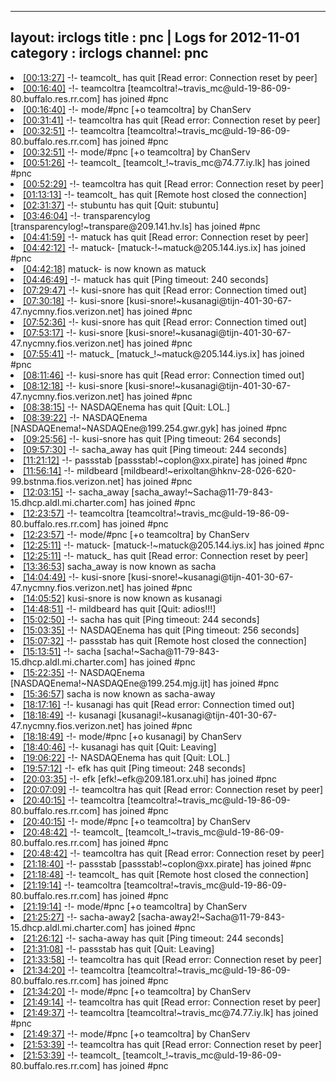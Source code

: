 
---
layout: irclogs
title : pnc | Logs for 2012-11-01
category : irclogs
channel: pnc
---
<li class="logitem"><a href="#00:13:27" name="00:13:27" class="time">[00:13:27]</a> -!- <span class="quit">teamcolt_</span> has quit [Read error: Connection reset by peer] </li>
<li class="logitem"><a href="#00:16:40" name="00:16:40" class="time">[00:16:40]</a> -!- <span class="join">teamcoltra</span> [teamcoltra!~travis_mc@uld-19-86-09-80.buffalo.res.rr.com] has joined #pnc </li>
<li class="logitem"><a href="#00:16:40" name="00:16:40" class="time">[00:16:40]</a> -!- mode/<span class="mode">#pnc</span> [+o teamcoltra] by ChanServ </li>
<li class="logitem"><a href="#00:31:41" name="00:31:41" class="time">[00:31:41]</a> -!- <span class="quit">teamcoltra</span> has quit [Read error: Connection reset by peer] </li>
<li class="logitem"><a href="#00:32:51" name="00:32:51" class="time">[00:32:51]</a> -!- <span class="join">teamcoltra</span> [teamcoltra!~travis_mc@uld-19-86-09-80.buffalo.res.rr.com] has joined #pnc </li>
<li class="logitem"><a href="#00:32:51" name="00:32:51" class="time">[00:32:51]</a> -!- mode/<span class="mode">#pnc</span> [+o teamcoltra] by ChanServ </li>
<li class="logitem"><a href="#00:51:26" name="00:51:26" class="time">[00:51:26]</a> -!- <span class="join">teamcolt_</span> [teamcolt_!~travis_mc@74.77.iy.lk] has joined #pnc </li>
<li class="logitem"><a href="#00:52:29" name="00:52:29" class="time">[00:52:29]</a> -!- <span class="quit">teamcoltra</span> has quit [Read error: Connection reset by peer] </li>
<li class="logitem"><a href="#01:13:13" name="01:13:13" class="time">[01:13:13]</a> -!- <span class="quit">teamcolt_</span> has quit [Remote host closed the connection] </li>
<li class="logitem"><a href="#02:31:37" name="02:31:37" class="time">[02:31:37]</a> -!- <span class="quit">stubuntu</span> has quit [Quit: stubuntu] </li>
<li class="logitem"><a href="#03:46:04" name="03:46:04" class="time">[03:46:04]</a> -!- <span class="join">transparencylog</span> [transparencylog!~transpare@209.141.hv.ls] has joined #pnc </li>
<li class="logitem"><a href="#04:41:59" name="04:41:59" class="time">[04:41:59]</a> -!- <span class="quit">matuck</span> has quit [Read error: Connection reset by peer] </li>
<li class="logitem"><a href="#04:42:12" name="04:42:12" class="time">[04:42:12]</a> -!- <span class="join">matuck-</span> [matuck-!~matuck@205.144.iys.ix] has joined #pnc </li>
<li class="logitem"><a href="#04:42:18" name="04:42:18" class="time">[04:42:18]</a> <span class="nick">matuck-</span> is now known as <span class="nick">matuck</span> </li>
<li class="logitem"><a href="#04:46:49" name="04:46:49" class="time">[04:46:49]</a> -!- <span class="quit">matuck</span> has quit [Ping timeout: 240 seconds] </li>
<li class="logitem"><a href="#07:29:47" name="07:29:47" class="time">[07:29:47]</a> -!- <span class="quit">kusi-snore</span> has quit [Read error: Connection timed out] </li>
<li class="logitem"><a href="#07:30:18" name="07:30:18" class="time">[07:30:18]</a> -!- <span class="join">kusi-snore</span> [kusi-snore!~kusanagi@tijn-401-30-67-47.nycmny.fios.verizon.net] has joined #pnc </li>
<li class="logitem"><a href="#07:52:36" name="07:52:36" class="time">[07:52:36]</a> -!- <span class="quit">kusi-snore</span> has quit [Read error: Connection timed out] </li>
<li class="logitem"><a href="#07:53:17" name="07:53:17" class="time">[07:53:17]</a> -!- <span class="join">kusi-snore</span> [kusi-snore!~kusanagi@tijn-401-30-67-47.nycmny.fios.verizon.net] has joined #pnc </li>
<li class="logitem"><a href="#07:55:41" name="07:55:41" class="time">[07:55:41]</a> -!- <span class="join">matuck_</span> [matuck_!~matuck@205.144.iys.ix] has joined #pnc </li>
<li class="logitem"><a href="#08:11:46" name="08:11:46" class="time">[08:11:46]</a> -!- <span class="quit">kusi-snore</span> has quit [Read error: Connection timed out] </li>
<li class="logitem"><a href="#08:12:18" name="08:12:18" class="time">[08:12:18]</a> -!- <span class="join">kusi-snore</span> [kusi-snore!~kusanagi@tijn-401-30-67-47.nycmny.fios.verizon.net] has joined #pnc </li>
<li class="logitem"><a href="#08:38:15" name="08:38:15" class="time">[08:38:15]</a> -!- <span class="quit">NASDAQEnema</span> has quit [Quit: LOL.] </li>
<li class="logitem"><a href="#08:39:22" name="08:39:22" class="time">[08:39:22]</a> -!- <span class="join">NASDAQEnema</span> [NASDAQEnema!~NASDAQEne@199.254.gwr.gyk] has joined #pnc </li>
<li class="logitem"><a href="#09:25:56" name="09:25:56" class="time">[09:25:56]</a> -!- <span class="quit">kusi-snore</span> has quit [Ping timeout: 264 seconds] </li>
<li class="logitem"><a href="#09:57:30" name="09:57:30" class="time">[09:57:30]</a> -!- <span class="quit">sacha_away</span> has quit [Ping timeout: 244 seconds] </li>
<li class="logitem"><a href="#11:21:12" name="11:21:12" class="time">[11:21:12]</a> -!- <span class="join">passstab</span> [passstab!~coplon@xx.pirate] has joined #pnc </li>
<li class="logitem"><a href="#11:56:14" name="11:56:14" class="time">[11:56:14]</a> -!- <span class="join">mildbeard</span> [mildbeard!~erixoltan@hknv-28-026-620-99.bstnma.fios.verizon.net] has joined #pnc </li>
<li class="logitem"><a href="#12:03:15" name="12:03:15" class="time">[12:03:15]</a> -!- <span class="join">sacha_away</span> [sacha_away!~Sacha@11-79-843-15.dhcp.aldl.mi.charter.com] has joined #pnc </li>
<li class="logitem"><a href="#12:23:57" name="12:23:57" class="time">[12:23:57]</a> -!- <span class="join">teamcoltra</span> [teamcoltra!~travis_mc@uld-19-86-09-80.buffalo.res.rr.com] has joined #pnc </li>
<li class="logitem"><a href="#12:23:57" name="12:23:57" class="time">[12:23:57]</a> -!- mode/<span class="mode">#pnc</span> [+o teamcoltra] by ChanServ </li>
<li class="logitem"><a href="#12:25:11" name="12:25:11" class="time">[12:25:11]</a> -!- <span class="join">matuck-</span> [matuck-!~matuck@205.144.iys.ix] has joined #pnc </li>
<li class="logitem"><a href="#12:25:11" name="12:25:11" class="time">[12:25:11]</a> -!- <span class="quit">matuck_</span> has quit [Read error: Connection reset by peer] </li>
<li class="logitem"><a href="#13:36:53" name="13:36:53" class="time">[13:36:53]</a> <span class="nick">sacha_away</span> is now known as <span class="nick">sacha</span> </li>
<li class="logitem"><a href="#14:04:49" name="14:04:49" class="time">[14:04:49]</a> -!- <span class="join">kusi-snore</span> [kusi-snore!~kusanagi@tijn-401-30-67-47.nycmny.fios.verizon.net] has joined #pnc </li>
<li class="logitem"><a href="#14:05:52" name="14:05:52" class="time">[14:05:52]</a> <span class="nick">kusi-snore</span> is now known as <span class="nick">kusanagi</span> </li>
<li class="logitem"><a href="#14:48:51" name="14:48:51" class="time">[14:48:51]</a> -!- <span class="quit">mildbeard</span> has quit [Quit: adios!!!] </li>
<li class="logitem"><a href="#15:02:50" name="15:02:50" class="time">[15:02:50]</a> -!- <span class="quit">sacha</span> has quit [Ping timeout: 244 seconds] </li>
<li class="logitem"><a href="#15:03:35" name="15:03:35" class="time">[15:03:35]</a> -!- <span class="quit">NASDAQEnema</span> has quit [Ping timeout: 256 seconds] </li>
<li class="logitem"><a href="#15:07:32" name="15:07:32" class="time">[15:07:32]</a> -!- <span class="quit">passstab</span> has quit [Remote host closed the connection] </li>
<li class="logitem"><a href="#15:13:51" name="15:13:51" class="time">[15:13:51]</a> -!- <span class="join">sacha</span> [sacha!~Sacha@11-79-843-15.dhcp.aldl.mi.charter.com] has joined #pnc </li>
<li class="logitem"><a href="#15:22:35" name="15:22:35" class="time">[15:22:35]</a> -!- <span class="join">NASDAQEnema</span> [NASDAQEnema!~NASDAQEne@199.254.mjg.ijt] has joined #pnc </li>
<li class="logitem"><a href="#15:36:57" name="15:36:57" class="time">[15:36:57]</a> <span class="nick">sacha</span> is now known as <span class="nick">sacha-away</span> </li>
<li class="logitem"><a href="#18:17:16" name="18:17:16" class="time">[18:17:16]</a> -!- <span class="quit">kusanagi</span> has quit [Read error: Connection timed out] </li>
<li class="logitem"><a href="#18:18:49" name="18:18:49" class="time">[18:18:49]</a> -!- <span class="join">kusanagi</span> [kusanagi!~kusanagi@tijn-401-30-67-47.nycmny.fios.verizon.net] has joined #pnc </li>
<li class="logitem"><a href="#18:18:49" name="18:18:49" class="time">[18:18:49]</a> -!- mode/<span class="mode">#pnc</span> [+o kusanagi] by ChanServ </li>
<li class="logitem"><a href="#18:40:46" name="18:40:46" class="time">[18:40:46]</a> -!- <span class="quit">kusanagi</span> has quit [Quit: Leaving] </li>
<li class="logitem"><a href="#19:06:22" name="19:06:22" class="time">[19:06:22]</a> -!- <span class="quit">NASDAQEnema</span> has quit [Quit: LOL.] </li>
<li class="logitem"><a href="#19:57:12" name="19:57:12" class="time">[19:57:12]</a> -!- <span class="quit">efk</span> has quit [Ping timeout: 248 seconds] </li>
<li class="logitem"><a href="#20:03:35" name="20:03:35" class="time">[20:03:35]</a> -!- <span class="join">efk</span> [efk!~efk@209.181.orx.uhi] has joined #pnc </li>
<li class="logitem"><a href="#20:07:09" name="20:07:09" class="time">[20:07:09]</a> -!- <span class="quit">teamcoltra</span> has quit [Read error: Connection reset by peer] </li>
<li class="logitem"><a href="#20:40:15" name="20:40:15" class="time">[20:40:15]</a> -!- <span class="join">teamcoltra</span> [teamcoltra!~travis_mc@uld-19-86-09-80.buffalo.res.rr.com] has joined #pnc </li>
<li class="logitem"><a href="#20:40:15" name="20:40:15" class="time">[20:40:15]</a> -!- mode/<span class="mode">#pnc</span> [+o teamcoltra] by ChanServ </li>
<li class="logitem"><a href="#20:48:42" name="20:48:42" class="time">[20:48:42]</a> -!- <span class="join">teamcolt_</span> [teamcolt_!~travis_mc@uld-19-86-09-80.buffalo.res.rr.com] has joined #pnc </li>
<li class="logitem"><a href="#20:48:42" name="20:48:42" class="time">[20:48:42]</a> -!- <span class="quit">teamcoltra</span> has quit [Read error: Connection reset by peer] </li>
<li class="logitem"><a href="#21:18:40" name="21:18:40" class="time">[21:18:40]</a> -!- <span class="join">passstab</span> [passstab!~coplon@xx.pirate] has joined #pnc </li>
<li class="logitem"><a href="#21:18:48" name="21:18:48" class="time">[21:18:48]</a> -!- <span class="quit">teamcolt_</span> has quit [Remote host closed the connection] </li>
<li class="logitem"><a href="#21:19:14" name="21:19:14" class="time">[21:19:14]</a> -!- <span class="join">teamcoltra</span> [teamcoltra!~travis_mc@uld-19-86-09-80.buffalo.res.rr.com] has joined #pnc </li>
<li class="logitem"><a href="#21:19:14" name="21:19:14" class="time">[21:19:14]</a> -!- mode/<span class="mode">#pnc</span> [+o teamcoltra] by ChanServ </li>
<li class="logitem"><a href="#21:25:27" name="21:25:27" class="time">[21:25:27]</a> -!- <span class="join">sacha-away2</span> [sacha-away2!~Sacha@11-79-843-15.dhcp.aldl.mi.charter.com] has joined #pnc </li>
<li class="logitem"><a href="#21:26:12" name="21:26:12" class="time">[21:26:12]</a> -!- <span class="quit">sacha-away</span> has quit [Ping timeout: 244 seconds] </li>
<li class="logitem"><a href="#21:31:08" name="21:31:08" class="time">[21:31:08]</a> -!- <span class="quit">passstab</span> has quit [Quit: Leaving] </li>
<li class="logitem"><a href="#21:33:58" name="21:33:58" class="time">[21:33:58]</a> -!- <span class="quit">teamcoltra</span> has quit [Read error: Connection reset by peer] </li>
<li class="logitem"><a href="#21:34:20" name="21:34:20" class="time">[21:34:20]</a> -!- <span class="join">teamcoltra</span> [teamcoltra!~travis_mc@uld-19-86-09-80.buffalo.res.rr.com] has joined #pnc </li>
<li class="logitem"><a href="#21:34:20" name="21:34:20" class="time">[21:34:20]</a> -!- mode/<span class="mode">#pnc</span> [+o teamcoltra] by ChanServ </li>
<li class="logitem"><a href="#21:49:14" name="21:49:14" class="time">[21:49:14]</a> -!- <span class="quit">teamcoltra</span> has quit [Read error: Connection reset by peer] </li>
<li class="logitem"><a href="#21:49:37" name="21:49:37" class="time">[21:49:37]</a> -!- <span class="join">teamcoltra</span> [teamcoltra!~travis_mc@74.77.iy.lk] has joined #pnc </li>
<li class="logitem"><a href="#21:49:37" name="21:49:37" class="time">[21:49:37]</a> -!- mode/<span class="mode">#pnc</span> [+o teamcoltra] by ChanServ </li>
<li class="logitem"><a href="#21:53:39" name="21:53:39" class="time">[21:53:39]</a> -!- <span class="quit">teamcoltra</span> has quit [Read error: Connection reset by peer] </li>
<li class="logitem"><a href="#21:53:39" name="21:53:39" class="time">[21:53:39]</a> -!- <span class="join">teamcolt_</span> [teamcolt_!~travis_mc@uld-19-86-09-80.buffalo.res.rr.com] has joined #pnc </li>


